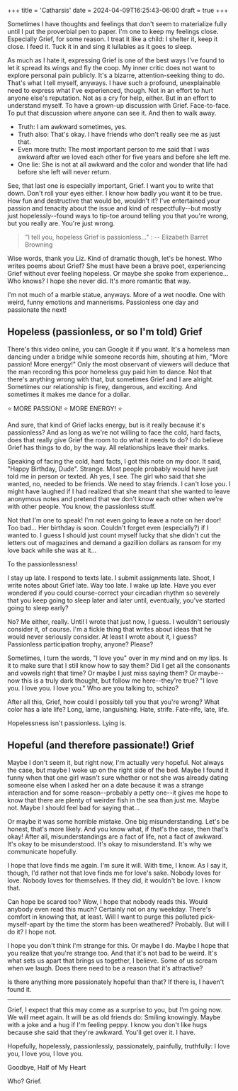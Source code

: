 +++
title = 'Catharsis'
date = 2024-04-09T16:25:43-06:00
draft = true
+++

Sometimes I have thoughts and feelings that don't seem to materialize fully
until I put the proverbial pen to paper. I'm one to keep my feelings close.
Especially Grief, for some reason. I treat it like a child: I shelter it, keep
it close. I feed it. Tuck it in and sing it lullabies as it goes to sleep.

As much as I hate it, expressing Grief is one of the best ways I've found to let
it spread its wings and fly the coop. My inner critic does not want to explore
personal pain publicly. It's a bizarre, attention-seeking thing to do. That's
what I tell myself, anyways. I have such a profound, unexplainable need to
express what I've experienced, though. Not in an effort to hurt anyone else's
reputation. Not as a cry for help, either. But in an effort to understand
myself. To have a grown-up discussion with Grief. Face-to-face. To put that
discussion where anyone can see it. And then to walk away.

* Truth: I am awkward sometimes, yes.
* Truth also: That's okay. I have friends who don't really see me as just that.
* Even more truth: The most important person to me said that I was awkward
after we loved each other for five years and before she left me.
* One lie: She is not at all awkward and the color and wonder that life had
before she left will never return.

See, that last one is especially important, Grief. I want you to write that
down. Don't roll your eyes either. I know how badly you want it to be true. How
fun and destructive that would be, wouldn't it? I've entertained your passion
and tenacity about the issue and kind of respectfully--but mostly just
hopelessly--found ways to tip-toe around telling you that you're wrong, but you
really are. You're just wrong.

> "I tell you, hopeless Grief is passionless..."
> : -- Elizabeth Barret Browning

Wise words, thank you Liz. Kind of dramatic though, let's be honest. Who writes
poems about Grief? She must have been a brave poet, experiencing Grief without
ever feeling hopeless. Or maybe she spoke from experience... Who knows? I hope
she never did. It's more romantic that way.

I'm not much of a marble statue, anyways. More of a wet noodle. One with weird,
funny emotions and mannerisms. Passionless one day and passionate the next!

## Hopeless (passionless, or so I'm told) Grief

There's this video online, you can Google it if you want. It's a homeless man
dancing under a bridge while someone records him, shouting at him, "More
passion! More energy!" Only the most observant of viewers will deduce that the
man recording this poor homeless guy paid him to dance. Not that there's
anything wrong with that, but sometimes Grief and I are alright. Sometimes our
relationship is firey, dangerous, and exciting. And sometimes it makes me dance
for a dollar.

:star: MORE PASSION! :star: MORE ENERGY! :star:

And sure, that kind of Grief lacks energy, but is it really because it's
passionless? And as long as we're not willing to face the cold, hard facts, does
that really give Grief the room to do what it needs to do? I do believe Grief
has things to do, by the way. All relationships leave their marks.

Speaking of facing the cold, hard facts, I got this note on my door. It said,
"Happy Birthday, Dude". Strange. Most people probably would have just told me in
person or texted. Ah yes, I see. The girl who said that she wanted, no, needed
to be friends. We need to stay friends. I can't lose you. I might have laughed
if I had realized that she meant that she wanted to leave anonymous notes and
pretend that we don't know each other when we're with other people. You know,
the passionless stuff.

Not that I'm one to speak! I'm not even going to leave a note on her door! Too
bad... Her birthday is soon. Couldn't forget even (especially?) if I wanted to.
I guess I should just count myself lucky that she didn't cut the letters out of
magazines and demand a gazillion dollars as ransom for my love back while she
was at it...

To the passionlessness!

I stay up late. I respond to texts late. I submit assignments late. Shoot, I
write notes about Grief late. Way too late. I wake up late. Have you ever
wondered if you could course-correct your circadian rhythm so severely that you
keep going to sleep later and later until, eventually, you've started going to
sleep early?

No? Me either, really. Until I wrote that just now, I guess. I wouldn't
seriously consider it, of course. I'm a fickle thing that writes about ideas
that he would never seriously consider. At least I wrote about it, I guess?
Passionless participation trophy, anyone? Please?

Sometimes, I turn the words, "I love you" over in my mind and on my lips. Is it
to make sure that I still know how to say them? Did I get all the consonants and
vowels right that time? Or maybe I just miss saying them? Or maybe--now this is
a truly dark thought, but follow me here--they're true? "I love you. I love you.
I love you." Who are you talking to, schizo?

After all this, Grief, how could I possibly tell you that you're wrong? What
color has a late life? Long, lame, languishing. Hate, strife. Fate-rife, late,
life.

Hopelessness isn't passionless. Lying is.

## Hopeful (and therefore passionate!) Grief

Maybe I don't seem it, but right now, I'm actually very hopeful. Not always the
case, but maybe I woke up on the right side of the bed. Maybe I found it funny
when that one girl wasn't sure whether or not she was already dating someone
else when I asked her on a date because it was a strange interaction and for
some reason--probably a petty one--it gives me hope to know that there are
plenty of weirder fish in the sea than just me. Maybe not. Maybe I should feel
bad for saying that...

Or maybe it was some horrible mistake. One big misunderstanding. Let's be
honest, that's more likely. And you know what, if that's the case, then that's
okay! After all, misunderstandings are a fact of life, not a fact of awkward.
It's okay to be misunderstood. It's okay to misunderstand. It's why we
communicate hopefully.

I hope that love finds me again. I'm sure it will. With time, I know. As I say
it, though, I'd rather not that love finds me for love's sake. Nobody loves for
love. Nobody loves for themselves. If they did, it wouldn't be love. I know
that.

Can hope be scared too? Wow, I hope that nobody reads this. Would anybody even
read this much? Certainly not on any weekday. There's comfort in knowing that,
at least. Will I want to purge this polluted pick-myself-apart by the time the
storm has been weathered? Probably. But will I do it? I hope not.

I hope you don't think I'm strange for this. Or maybe I do. Maybe I hope that
you realize that you're strange too. And that it's not bad to be weird. It's
what sets us apart that brings us together, I believe. Some of us scream when we
laugh. Does there need to be a reason that it's attractive?

Is there anything more passionately hopeful than that? If there is, I haven't
found it.

---

Grief, I expect that this may come as a surprise to you, but I'm going now. We
will meet again. It will be as old friends do: Smiling knowingly. Maybe with a
joke and a hug if I'm feeling peppy. I know you don't like hugs because she said
that they're awkward. You'll get over it. I have.

Hopefully, hopelessly, passionlessly, passionately, painfully, truthfully: I love you, I love you, I love you.

Goodbye, Half of My Heart

Who? Grief.
